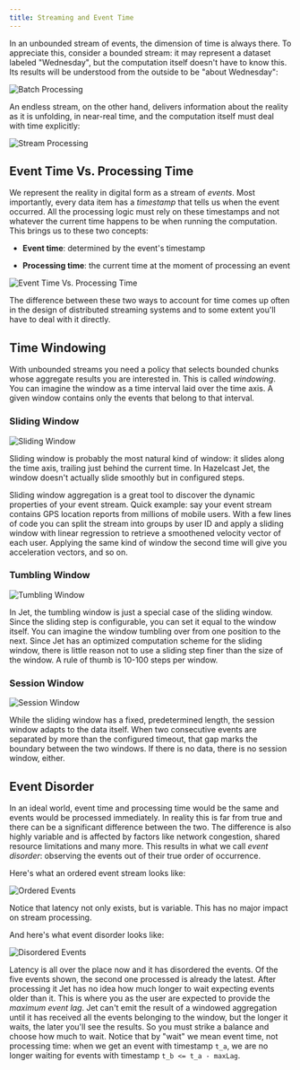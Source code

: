 ```yaml
---
title: Streaming and Event Time
---
```


In an unbounded stream of events, the dimension of time is always there.
To appreciate this, consider a bounded stream: it may represent a
dataset labeled "Wednesday", but the computation itself doesn't have to
know this. Its results will be understood from the outside to be "about
Wednesday":

![Batch Processing](assets/eventtime-batch.svg)

An endless stream, on the other hand, delivers information
about the reality as it is unfolding, in near-real time, and the
computation itself must deal with time explicitly:

![Stream Processing](assets/eventtime-streaming.svg)

## Event Time Vs. Processing Time

We represent the reality in digital form as a stream of *events*. Most
importantly, every data item has a *timestamp* that tells us when the
event occurred. All the processing logic must rely on these timestamps
and not whatever the current time happens to be when running the
computation. This brings us to these two concepts:

* **Event time**: determined by the event's timestamp

* **Processing time**: the current time at the moment of processing an
  event

![Event Time Vs. Processing Time](assets/eventtime-processingtime.svg)

The difference between these two ways to account for time comes up often
in the design of distributed streaming systems and to some extent you'll
have to deal with it directly.

## Time Windowing

With unbounded streams you need a policy that selects bounded chunks
whose aggregate results you are interested in. This is called
*windowing*. You can imagine the window as a time interval laid over the
time axis. A given window contains only the events that belong to that
interval.

### Sliding Window

![Sliding Window](assets/eventtime-sliding.svg)

Sliding window is probably the most natural kind of window: it slides
along the time axis, trailing just behind the current time. In Hazelcast
Jet, the window doesn't actually slide smoothly but in configured steps.

Sliding window aggregation is a great tool to discover the dynamic
properties of your event stream. Quick example: say your event stream
contains GPS location reports from millions of mobile users. With a few
lines of code you can split the stream into groups by user ID and apply
a sliding window with linear regression to retrieve a smoothened
velocity vector of each user. Applying the same kind of window the
second time will give you acceleration vectors, and so on.

### Tumbling Window

![Tumbling Window](assets/eventtime-tumbling.svg)

In Jet, the tumbling window is just a special case of the sliding
window. Since the sliding step is configurable, you can set it equal to
the window itself. You can imagine the window tumbling over from one
position to the next. Since Jet has an optimized computation scheme for
the sliding window, there is little reason not to use a sliding step
finer than the size of the window. A rule of thumb is 10-100 steps per
window.

### Session Window

![Session Window](assets/eventtime-session.svg)

While the sliding window has a fixed, predetermined length, the session
window adapts to the data itself. When two consecutive events are
separated by more than the configured timeout, that gap marks the
boundary between the two windows. If there is no data, there is no
session window, either.

## Event Disorder

In an ideal world, event time and processing time would be the same and
events would be processed immediately. In reality this is far from true
and there can be a significant difference between the two. The
difference is also highly variable and is affected by factors like
network congestion, shared resource limitations and many more. This
results in what we call *event disorder*: observing the events out of
their true order of occurrence.

Here's what an ordered event stream looks like:

![Ordered Events](assets/eventtime-order.svg)

Notice that latency not only exists, but is variable. This has no major
impact on stream processing.

And here's what event disorder looks like:

![Disordered Events](assets/eventtime-disorder.svg)

Latency is all over the place now and it has disordered the events. Of
the five events shown, the second one processed is already the latest.
After processing it Jet has no idea how much longer to wait expecting
events older than it. This is where you as the user are expected to
provide the *maximum event lag*. Jet can't emit the result of a windowed
aggregation until it has received all the events belonging to the
window, but the longer it waits, the later you'll see the results. So
you must strike a balance and choose how much to wait. Notice that by
"wait" we mean event time, not processing time: when we get an event
with timestamp `t_a`, we are no longer waiting for events with timestamp
`t_b <= t_a - maxLag`.
